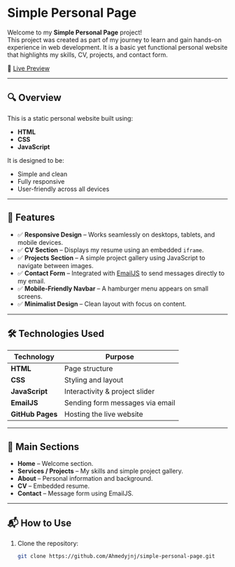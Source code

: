 # Simple Personal Page

Welcome to my **Simple Personal Page** project!  
This project was created as part of my journey to learn and gain hands-on experience in web development. It is a basic yet functional personal website that highlights my skills, CV, projects, and contact form.

🔗 [Live Preview](https://ahmedyjnj.github.io/simple-personal-page/person.html)

---

## 🔍 Overview

This is a static personal website built using:
- **HTML**
- **CSS**
- **JavaScript**

It is designed to be:
- Simple and clean
- Fully responsive
- User-friendly across all devices

---

## 🚀 Features

- ✅ **Responsive Design** – Works seamlessly on desktops, tablets, and mobile devices.
- ✅ **CV Section** – Displays my resume using an embedded `iframe`.
- ✅ **Projects Section** – A simple project gallery using JavaScript to navigate between images.
- ✅ **Contact Form** – Integrated with [EmailJS](https://www.emailjs.com/) to send messages directly to my email.
- ✅ **Mobile-Friendly Navbar** – A hamburger menu appears on small screens.
- ✅ **Minimalist Design** – Clean layout with focus on content.

---

## 🛠️ Technologies Used

| Technology     | Purpose                          |
|----------------|----------------------------------|
| **HTML**       | Page structure                   |
| **CSS**        | Styling and layout               |
| **JavaScript** | Interactivity & project slider   |
| **EmailJS**    | Sending form messages via email  |
| **GitHub Pages** | Hosting the live website       |

---

## 📁 Main Sections

- **Home** – Welcome section.
- **Services / Projects** – My skills and simple project gallery.
- **About** – Personal information and background.
- **CV** – Embedded resume.
- **Contact** – Message form using EmailJS.

---

## 📬 How to Use

1. Clone the repository:
   ```bash
   git clone https://github.com/Ahmedyjnj/simple-personal-page.git
